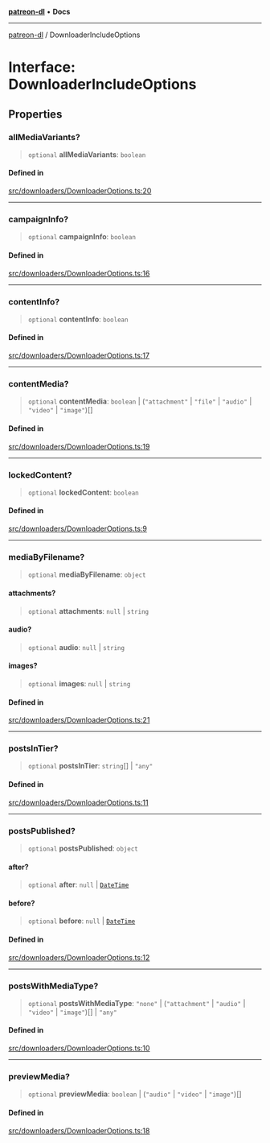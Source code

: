 [**patreon-dl**](../README.md) • **Docs**

***

[patreon-dl](../README.md) / DownloaderIncludeOptions

# Interface: DownloaderIncludeOptions

## Properties

### allMediaVariants?

> `optional` **allMediaVariants**: `boolean`

#### Defined in

[src/downloaders/DownloaderOptions.ts:20](https://github.com/patrickkfkan/patreon-dl/blob/3799c917b21e82ba47bd4fda974130f074846e4a/src/downloaders/DownloaderOptions.ts#L20)

***

### campaignInfo?

> `optional` **campaignInfo**: `boolean`

#### Defined in

[src/downloaders/DownloaderOptions.ts:16](https://github.com/patrickkfkan/patreon-dl/blob/3799c917b21e82ba47bd4fda974130f074846e4a/src/downloaders/DownloaderOptions.ts#L16)

***

### contentInfo?

> `optional` **contentInfo**: `boolean`

#### Defined in

[src/downloaders/DownloaderOptions.ts:17](https://github.com/patrickkfkan/patreon-dl/blob/3799c917b21e82ba47bd4fda974130f074846e4a/src/downloaders/DownloaderOptions.ts#L17)

***

### contentMedia?

> `optional` **contentMedia**: `boolean` \| (`"attachment"` \| `"file"` \| `"audio"` \| `"video"` \| `"image"`)[]

#### Defined in

[src/downloaders/DownloaderOptions.ts:19](https://github.com/patrickkfkan/patreon-dl/blob/3799c917b21e82ba47bd4fda974130f074846e4a/src/downloaders/DownloaderOptions.ts#L19)

***

### lockedContent?

> `optional` **lockedContent**: `boolean`

#### Defined in

[src/downloaders/DownloaderOptions.ts:9](https://github.com/patrickkfkan/patreon-dl/blob/3799c917b21e82ba47bd4fda974130f074846e4a/src/downloaders/DownloaderOptions.ts#L9)

***

### mediaByFilename?

> `optional` **mediaByFilename**: `object`

#### attachments?

> `optional` **attachments**: `null` \| `string`

#### audio?

> `optional` **audio**: `null` \| `string`

#### images?

> `optional` **images**: `null` \| `string`

#### Defined in

[src/downloaders/DownloaderOptions.ts:21](https://github.com/patrickkfkan/patreon-dl/blob/3799c917b21e82ba47bd4fda974130f074846e4a/src/downloaders/DownloaderOptions.ts#L21)

***

### postsInTier?

> `optional` **postsInTier**: `string`[] \| `"any"`

#### Defined in

[src/downloaders/DownloaderOptions.ts:11](https://github.com/patrickkfkan/patreon-dl/blob/3799c917b21e82ba47bd4fda974130f074846e4a/src/downloaders/DownloaderOptions.ts#L11)

***

### postsPublished?

> `optional` **postsPublished**: `object`

#### after?

> `optional` **after**: `null` \| [`DateTime`](../classes/DateTime.md)

#### before?

> `optional` **before**: `null` \| [`DateTime`](../classes/DateTime.md)

#### Defined in

[src/downloaders/DownloaderOptions.ts:12](https://github.com/patrickkfkan/patreon-dl/blob/3799c917b21e82ba47bd4fda974130f074846e4a/src/downloaders/DownloaderOptions.ts#L12)

***

### postsWithMediaType?

> `optional` **postsWithMediaType**: `"none"` \| (`"attachment"` \| `"audio"` \| `"video"` \| `"image"`)[] \| `"any"`

#### Defined in

[src/downloaders/DownloaderOptions.ts:10](https://github.com/patrickkfkan/patreon-dl/blob/3799c917b21e82ba47bd4fda974130f074846e4a/src/downloaders/DownloaderOptions.ts#L10)

***

### previewMedia?

> `optional` **previewMedia**: `boolean` \| (`"audio"` \| `"video"` \| `"image"`)[]

#### Defined in

[src/downloaders/DownloaderOptions.ts:18](https://github.com/patrickkfkan/patreon-dl/blob/3799c917b21e82ba47bd4fda974130f074846e4a/src/downloaders/DownloaderOptions.ts#L18)
